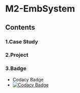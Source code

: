 # M2-EmbSystem
## Contents
### 1.Case Study
### 2.Project
### 3.Badge

*  Codacy Badge
*   [![Codacy Badge](https://app.codacy.com/project/badge/Grade/953c388567db4ef095cd04928824900f)](https://www.codacy.com/gh/SpoorthiBekal2000/M2-EmbSystem/dashboard?utm_source=github.com&amp;utm_medium=referral&amp;utm_content=SpoorthiBekal2000/M2-EmbSystem&amp;utm_campaign=Badge_Grade)
